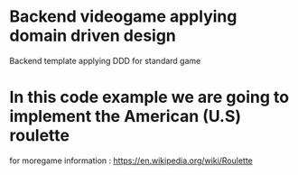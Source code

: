 # Backend videogame applying domain driven design
Backend template applying DDD for standard game

# In this code example we are going to implement the American (U.S) roulette
for moregame information : https://en.wikipedia.org/wiki/Roulette
